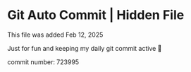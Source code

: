 # Git Auto Commit | Hidden File

This file was added Feb 12, 2025

Just for fun and keeping my daily git commit active 🤪

commit number: 723995
